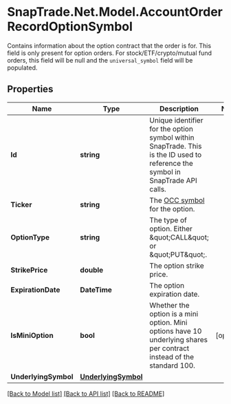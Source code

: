 # SnapTrade.Net.Model.AccountOrderRecordOptionSymbol
Contains information about the option contract that the order is for. This field is only present for option orders. For stock/ETF/crypto/mutual fund orders, this field will be null and the `universal_symbol` field will be populated.

## Properties

Name | Type | Description | Notes
------------ | ------------- | ------------- | -------------
**Id** | **string** | Unique identifier for the option symbol within SnapTrade. This is the ID used to reference the symbol in SnapTrade API calls. | 
**Ticker** | **string** | The [OCC symbol](https://en.wikipedia.org/wiki/Option_symbol) for the option. | 
**OptionType** | **string** | The type of option. Either \&quot;CALL\&quot; or \&quot;PUT\&quot;. | 
**StrikePrice** | **double** | The option strike price. | 
**ExpirationDate** | **DateTime** | The option expiration date. | 
**IsMiniOption** | **bool** | Whether the option is a mini option. Mini options have 10 underlying shares per contract instead of the standard 100. | [optional] 
**UnderlyingSymbol** | [**UnderlyingSymbol**](UnderlyingSymbol.md) |  | 

[[Back to Model list]](../README.md#documentation-for-models) [[Back to API list]](../README.md#documentation-for-api-endpoints) [[Back to README]](../README.md)

